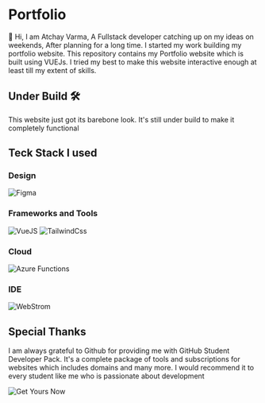 # Portfolio 

👋 Hi, I am Atchay Varma, A Fullstack developer catching up on my ideas on weekends, After planning for a long time. I started my work building my portfolio website.
This repository contains my Portfolio website which is built using VUEJs. I tried my best to make this website interactive enough at least till my extent of skills.

## Under Build 🛠️
  This website just got its barebone look. It's still under build to make it completely functional 
## Teck Stack I used
 ### Design
 ![Figma](https://img.shields.io/badge/Figma-F24E1E?style=for-the-badge&logo=figma&logoColor=white)
### Frameworks and Tools
![VueJS](https://img.shields.io/badge/Vue.js-35495E?style=for-the-badge&logo=vue.js&logoColor=4FC08D)
![TailwindCss](https://img.shields.io/badge/Tailwind_CSS-38B2AC?style=for-the-badge&logo=tailwind-css&logoColor=white)
### Cloud
![Azure Functions](https://img.shields.io/badge/Azure_Functions-0062AD?style=for-the-badge&logo=azure-functions&logoColor=white)
### IDE 
![WebStrom](https://img.shields.io/badge/WebStorm-000000?style=for-the-badge&logo=WebStorm&logoColor=white)


## Special Thanks
I am always grateful to Github for providing me with GitHub Student Developer Pack.  It's a complete package of tools and subscriptions for websites which includes domains and many more.
I would recommend it to every student like me who is passionate about development

 
![Get Yours Now](https://education.github.com/pack)